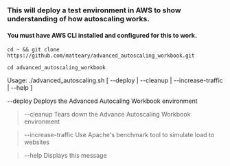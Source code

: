 ### This will deploy a test environment in AWS to show understanding of how autoscaling works.
#### You must have AWS CLI installed and configured for this to work.

`cd ~ && git clone https://github.com/matteary/advanced_autoscaling_workbook.git`

`cd advanced_autoscaling_workbook`

<p>Usage: ./advanced_autoscaling.sh [ --deploy | --cleanup | --increase-traffic | --help ]</p>

<p>--deploy		Deploys the Advanced Autocaling Workbook environment</p>

>  --cleanup		Tears down the Advance Autoscaling Workbook environment

>  --increase-traffic	Use Apache's benchmark tool to simulate load to websites

>  --help		Displays this message


